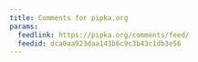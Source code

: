 ```yaml
---
title: Comments for pipka.org
params:
  feedlink: https://pipka.org/comments/feed/
  feedid: dca0aa923daa143b6c9c3b43c1db3e56
---
```

